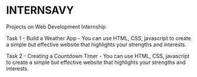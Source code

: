 # INTERNSAVY
Projects on Web Development Internship

Task 1 - Build a Weather App - You can use HTML, CSS, javascript to create a simple but effective website that highlights your strengths and interests.

Task 2 - Creating a Countdown Timer - You can use HTML, CSS, javascript to create a simple but effective website that highlights your strengths and interests.
